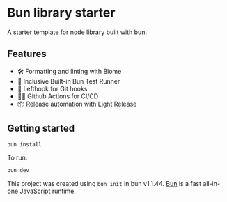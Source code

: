 # Bun library starter

A starter template for node library built with bun.

## Features
- 🛠️ Formatting and linting with Biome
- 🧪 Inclusive Built-in Bun Test Runner
- 👊 Lefthook for Git hooks
- 🏃‍➡️ Github Actions for CI/CD
- 📦 Release automation with Light Release


## Getting started
```bash
bun install
```

To run:

```bash
bun dev
```

This project was created using `bun init` in bun v1.1.44. [Bun](https://bun.sh) is a fast all-in-one JavaScript runtime.

